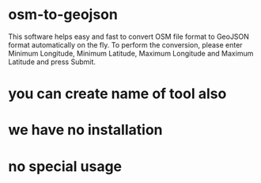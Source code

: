 # osm-to-geojson
This software helps easy and fast to convert OSM file format to GeoJSON format automatically on the fly. To perform the conversion, please enter Minimum Longitude, Minimum Latitude, Maximum Longitude and Maximum Latitude and press Submit.

# you can create name of tool also

# we have no installation

# no special usage
